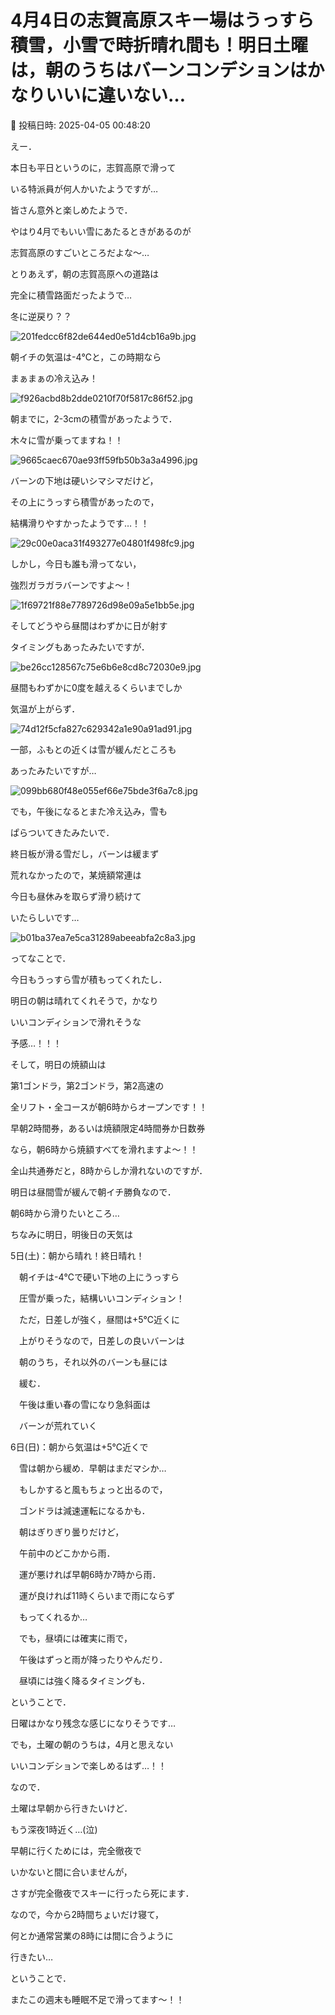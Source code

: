 # 4月4日の志賀高原スキー場はうっすら積雪，小雪で時折晴れ間も！明日土曜は，朝のうちはバーンコンデションはかなりいいに違いない…

📅 投稿日時: 2025-04-05 00:48:20

えー．


本日も平日というのに，志賀高原で滑って


いる特派員が何人かいたようですが…


皆さん意外と楽しめたようで．


やはり4月でもいい雪にあたるときがあるのが


志賀高原のすごいところだよな～…





とりあえず，朝の志賀高原への道路は


完全に積雪路面だったようで…


冬に逆戻り？？




![201fedcc6f82de644ed0e51d4cb16a9b.jpg](images/201fedcc6f82de644ed0e51d4cb16a9b.jpg)







朝イチの気温は-4℃と，この時期なら


まぁまぁの冷え込み！




![f926acbd8b2dde0210f70f5817c86f52.jpg](images/f926acbd8b2dde0210f70f5817c86f52.jpg)







朝までに，2-3cmの積雪があったようで．


木々に雪が乗ってますね！！




![9665caec670ae93ff59fb50b3a3a4996.jpg](images/9665caec670ae93ff59fb50b3a3a4996.jpg)







バーンの下地は硬いシマシマだけど，


その上にうっすら積雪があったので，


結構滑りやすかったようです…！！




![29c00e0aca31f493277e04801f498fc9.jpg](images/29c00e0aca31f493277e04801f498fc9.jpg)







しかし，今日も誰も滑ってない，


強烈ガラガラバーンですよ～！




![1f69721f88e7789726d98e09a5e1bb5e.jpg](images/1f69721f88e7789726d98e09a5e1bb5e.jpg)







そしてどうやら昼間はわずかに日が射す


タイミングもあったみたいですが．




![be26cc128567c75e6b6e8cd8c72030e9.jpg](images/be26cc128567c75e6b6e8cd8c72030e9.jpg)







昼間もわずかに0度を越えるくらいまでしか


気温が上がらず．




![74d12f5cfa827c629342a1e90a91ad91.jpg](images/74d12f5cfa827c629342a1e90a91ad91.jpg)







一部，ふもとの近くは雪が緩んだところも


あったみたいですが…




![099bb680f48e055ef66e75bde3f6a7c8.jpg](images/099bb680f48e055ef66e75bde3f6a7c8.jpg)







でも，午後になるとまた冷え込み，雪も


ぱらついてきたみたいで．


終日板が滑る雪だし，バーンは緩まず


荒れなかったので，某焼額常連は


今日も昼休みを取らず滑り続けて


いたらしいです…




![b01ba37ea7e5ca31289abeeabfa2c8a3.jpg](images/b01ba37ea7e5ca31289abeeabfa2c8a3.jpg)







ってなことで．


今日もうっすら雪が積もってくれたし．


明日の朝は晴れてくれそうで，かなり


いいコンディションで滑れそうな


予感…！！！





そして，明日の焼額山は


第1ゴンドラ，第2ゴンドラ，第2高速の


全リフト・全コースが朝6時からオープンです！！


早朝2時間券，あるいは焼額限定4時間券か日数券


なら，朝6時から焼額すべてを滑れますよ～！！





全山共通券だと，8時からしか滑れないのですが．


明日は昼間雪が緩んで朝イチ勝負なので．


朝6時から滑りたいところ…





ちなみに明日，明後日の天気は





5日(土)：朝から晴れ！終日晴れ！


　朝イチは-4℃で硬い下地の上にうっすら


　圧雪が乗った，結構いいコンディション！


　ただ，日差しが強く，昼間は+5℃近くに


　上がりそうなので，日差しの良いバーンは


　朝のうち，それ以外のバーンも昼には


　緩む．


　午後は重い春の雪になり急斜面は


　バーンが荒れていく





6日(日)：朝から気温は+5℃近くで


　雪は朝から緩め．早朝はまだマシか…


　もしかすると風もちょっと出るので，


　ゴンドラは減速運転になるかも．


　朝はぎりぎり曇りだけど，


　午前中のどこかから雨．


　運が悪ければ早朝6時か7時から雨．


　運が良ければ11時くらいまで雨にならず


　もってくれるか…


　でも，昼頃には確実に雨で，


　午後はずっと雨が降ったりやんだり．


　昼頃には強く降るタイミングも．





ということで．


日曜はかなり残念な感じになりそうです…





でも，土曜の朝のうちは，4月と思えない


いいコンデションで楽しめるはず…！！





なので．


土曜は早朝から行きたいけど．


もう深夜1時近く…(泣)


早朝に行くためには，完全徹夜で


いかないと間に合いませんが，


さすが完全徹夜でスキーに行ったら死にます．





なので，今から2時間ちょいだけ寝て，


何とか通常営業の8時には間に合うように


行きたい…





ということで．


またこの週末も睡眠不足で滑ってます～！！
